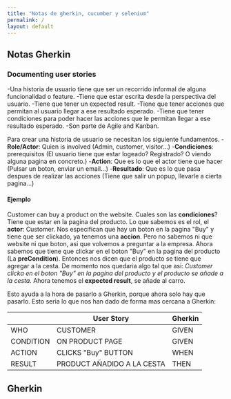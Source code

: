 ```yaml
---
title: "Notas de gherkin, cucumber y selenium"
permalink: /
layout: default
---
```


## Notas Gherkin

### Documenting user stories

-Una historia de usuario tiene que ser un recorrido informal de alguna funcionalidad o feature.
-Tiene que estar escrita desde la perspectiva del usuario.
-Tiene que tener un expected result.
-Tiene que tener acciones que permitan al usuario llegar a ese resultado esperado.
-Tiene que tener condiciones para poder hacer las acciones que le permitan llegar a ese resultado esperado.
-Son parte de Agile and Kanban.

Para crear una historia de usuario se necesitan los siguiente fundamentos.
-**Role/Actor**: Quien is involved (Admin, customer, visitor...)
-**Condiciones**: prerequisitos (El usuario tiene que estar logeado? Registrado? O viendo alguna pagina en concreto.)
-**Action**: Que es lo que el actor tiene que hacer (Pulsar un boton, enviar un email...)
-**Resultado**: Que es lo que pasa despues de realizar las acciones (Tiene que salir un popup, llevarle a cierta pagina...)

#### Ejemplo

Customer can buy a product on the website.
Cuales son las **condiciones**? Tiene que estar en la pagina del producto.
Lo que sabemos es el rol, el **actor**: Customer.
Nos especifican que hay un boton en la pagina "Buy" y tiene que ser clickado, ya tenemos una **accion**. Pero no sabemos ni que website ni que boton, asi que volvemos a preguntar a la empresa.
Ahora sabemos que tiene que clickar en el boton "Buy" en la pagina del producto (La **preCondition**).
Entonces nos dicen que el producto se tiene que agregar a la cesta.
De momento nos quedaria algo tal que asi:
*Customer clicka en el boton "Buy" en la pagina del producto y el producto se añade a la cesta.*
Ahora tenemos el **expected result**, se añade al carro.

Esto ayuda a la hora de pasarlo a Gherkin, porque ahora solo hay que pasarlo. Esto seria lo que nos han dado de forma mas cercana a Gherkin:

|          | User Story | Gherkin |
|----------|------------|----------|
| WHO      | CUSTOMER   | GIVEN |
| CONDITION| ON PRODUCT PAGE | GIVEN |
| ACTION   | CLICKS "Buy" BUTTON | WHEN |
| RESULT   | PRODUCT AÑADIDO A LA CESTA | THEN |

## Gherkin

